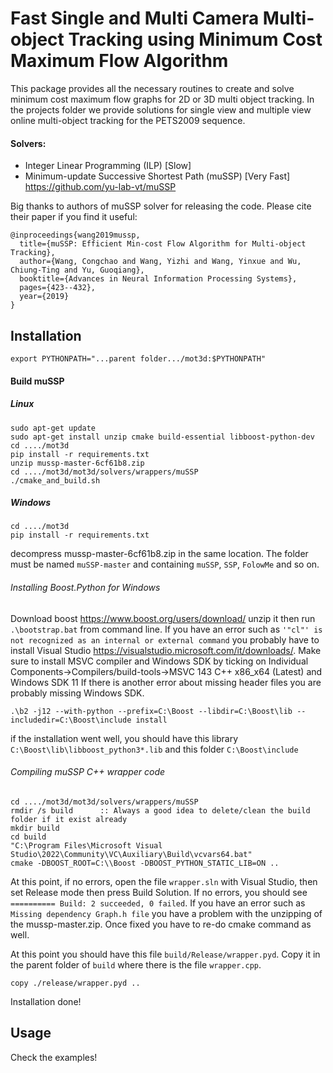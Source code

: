 # Fast Single and Multi Camera Multi-object Tracking using Minimum Cost Maximum Flow Algorithm

This package provides all the necessary routines to create and solve minimum cost maximum flow graphs for 2D or 3D multi object tracking.
In the projects folder we provide solutions for single view and multiple view online multi-object tracking for the PETS2009 sequence.

#### Solvers:
- Integer Linear Programming (ILP) [Slow]
- Minimum-update Successive Shortest Path (muSSP) [Very Fast] https://github.com/yu-lab-vt/muSSP

Big thanks to authors of muSSP solver for releasing the code. Please cite their paper if you find it useful:
```
@inproceedings{wang2019mussp,
  title={muSSP: Efficient Min-cost Flow Algorithm for Multi-object Tracking},
  author={Wang, Congchao and Wang, Yizhi and Wang, Yinxue and Wu, Chiung-Ting and Yu, Guoqiang},
  booktitle={Advances in Neural Information Processing Systems},
  pages={423--432},
  year={2019}
}
```

## Installation
```
export PYTHONPATH="...parent folder.../mot3d:$PYTHONPATH"
```
#### Build muSSP

##### Linux
```
sudo apt-get update
sudo apt-get install unzip cmake build-essential libboost-python-dev
cd ..../mot3d
pip install -r requirements.txt
unzip mussp-master-6cf61b8.zip
cd ..../mot3d/mot3d/solvers/wrappers/muSSP
./cmake_and_build.sh
```
##### Windows
```
cd ..../mot3d
pip install -r requirements.txt
```
decompress mussp-master-6cf61b8.zip in the same location. The folder must be named `muSSP-master` and containing `muSSP`, `SSP`, `FolowMe` and so on.

###### Installing Boost.Python for Windows
Download boost https://www.boost.org/users/download/
unzip it then run `.\bootstrap.bat` from command line.
If you have an error such as `'"cl"' is not recognized as an internal or external command` you probably have to install Visual Studio https://visualstudio.microsoft.com/it/downloads/. Make sure to install MSVC compiler and Windows SDK by ticking on Individual Components->Compilers/build-tools->MSVC 143 C++ x86_x64 (Latest) and Windows SDK 11
If there is another error about missing header files you are probably missing Windows SDK.
```
.\b2 -j12 --with-python --prefix=C:\Boost --libdir=C:\Boost\lib --includedir=C:\Boost\include install
```
if the installation went well, you should have this library `C:\Boost\lib\libboost_python3*.lib` and this folder `C:\Boost\include`
###### Compiling muSSP C++ wrapper code
```
cd ..../mot3d/mot3d/solvers/wrappers/muSSP
rmdir /s build      :: Always a good idea to delete/clean the build folder if it exist already
mkdir build
cd build
"C:\Program Files\Microsoft Visual Studio\2022\Community\VC\Auxiliary\Build\vcvars64.bat"
cmake -DBOOST_ROOT=C:\\Boost -DBOOST_PYTHON_STATIC_LIB=ON ..
```
At this point, if no errors, open the file `wrapper.sln` with Visual Studio, then set Release mode then press Build Solution.
If no errors, you should see `========== Build: 2 succeeded, 0 failed`. If you have an error such as `Missing dependency Graph.h file` you have a problem with the unzipping of the mussp-master.zip. Once fixed you have to re-do cmake command as well.

At this point you should have this file `build/Release/wrapper.pyd`. Copy it in the parent folder of `build` where there is the file `wrapper.cpp`.
```
copy ./release/wrapper.pyd ..
```
Installation done!

## Usage
Check the examples!
